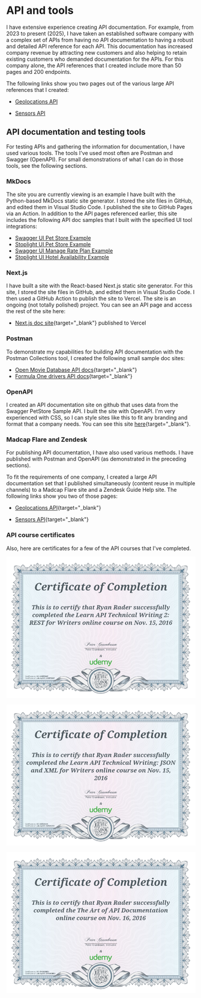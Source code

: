 # API and tools

I have extensive experience creating API documentation. For example,
from 2023 to present (2025), I have taken an established software
company with a complex set of APIs from having no API documentation to
having a robust and detailed API reference for each API. This
documentation has increased company revenue by attracting new customers
and also helping to retain existing customers who demanded documentation
for the APIs. For this company alone, the API references that I created
include more than 50 pages and 200 endpoints.

The following links show you two pages out of the various large API
references that I created:

- [Geolocations API](ApiGeolocations.md)

- [Sensors API](sensors-api.md)

## API documentation and testing tools

For testing APIs and gathering the information for documentation, I have
used various tools. The tools I've used most often are Postman and
Swagger (OpenAPI). For small demonstrations of what I can do in those
tools, see the following sections.

### MkDocs

The site you are currently viewing is an example I have built with the Python-based MkDocs static site generator. I stored the site files in GitHub, and edited them in Visual Studio Code. I published the site to GitHub Pages via an Action. In addition to the API pages referenced earlier, this site includes the following API doc samples that I built with the specified UI tool integrations:

- [Swagger UI Pet Store Example](../ProductCatalog/PetStoreSwgUiTag.md)
- [Stoplight UI Pet Store Example](../ProductCatalog/PetStoreStoplight.md)
- [Swagger UI Manage Rate Plan Example](../ProductCatalog/ManageRatePlan.md)
- [Stoplight UI Hotel Availability Example](../ProductCatalog/HotelAvail.md)

### Next.js

I have built a site with the React-based Next.js static site generator. For this site, I stored the site files in GitHub, and edited them in Visual Studio Code. I then used a GitHub Action to publish the site to Vercel. The site is an ongoing (not totally polished) project. You can see an API page and access the rest of the site here:

- [Next.js doc site](https://portfolionextjs07.vercel.app/API%20and%20Tools/geolocations-api){target="\_blank"} published to Vercel

### Postman

To demonstrate my capabilities for building API documentation with the
Postman Collections tool, I created the following small sample doc
sites:

- [Open Movie Database API
  docs](https://documenter.getpostman.com/view/26797508/2s93RZNqWX){target="\_blank"}
- [Formula One drivers API
  docs](https://documenter.getpostman.com/view/26797508/2s93XsXRWt){target="\_blank"}

### OpenAPI

I created an API documentation site on github that uses data from the
Swagger PetStore Sample API. I built the site with OpenAPI. I'm very
experienced with CSS, so I can style sites like this to fit any branding
and format that a company needs. You can see this site
[here](https://lookatthem-tech.github.io/PetStoreOpenAPI/#/){target="\_blank"}.

### Madcap Flare and Zendesk

For publishing API documentation, I have also used various methods. I
have published with Postman and OpenAPI (as demonstrated in the
preceding sections).

To fit the requirements of one company, I created a large API
documentation set that I published simultaneously (content reuse in
multiple channels) to a Madcap Flare site and a Zendesk Guide Help site.
The following links show you two of those pages:

- [Geolocations API](https://lookatthem-tech.github.io/portfolio001/Content/Topics/APIDocs/DpGeolocation.htm){target="\_blank"}

- [Sensors API](https://lookatthem-tech.github.io/portfolio001/Content/Topics/APIDocs/StSensors11.3.1.htm){target="\_blank"}

### API course certificates

Also, here are certificates for a few of the API courses that I've
completed.

[![](./APICert001.jpg)](APICert001.jpg)

[![](./APICert002.jpg)](APICert002.jpg)

[![](./APICert003.jpg)](APICert003.jpg)
